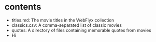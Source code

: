 # contents

- titles.md: The movie titles in the WebFlyx collection
- classics.csv: A comma-separated list of classic movies
- quotes: A directory of files containing memorable quotes from movies
- Hi
